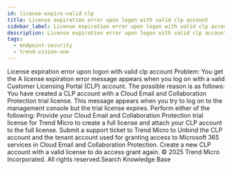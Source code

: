 ```yaml
---
id: license-expire-valid-clp
title: License expiration error upon logon with valid clp account
sidebar_label: License expiration error upon logon with valid clp account
description: License expiration error upon logon with valid clp account
tags:
  - endpoint-security
  - trend-vision-one
---
```


 License expiration error upon logon with valid clp account Problem: You get the A license expiration error message appears when you log on with a valid Customer Licensing Portal (CLP) account. The possible reason is as follows: You have created a CLP account with a Cloud Email and Collaboration Protection trial license. This message appears when you try to log on to the management console but the trial license expires. Perform either of the following: Provide your Cloud Email and Collaboration Protection trial license for Trend Micro to create a full license and attach your CLP account to the full license. Submit a support ticket to Trend Micro to Unbind the CLP account and the tenant account used for granting access to Microsoft 365 services in Cloud Email and Collaboration Protection. Create a new CLP account with a valid license to do access grant again. © 2025 Trend Micro Incorporated. All rights reserved.Search Knowledge Base